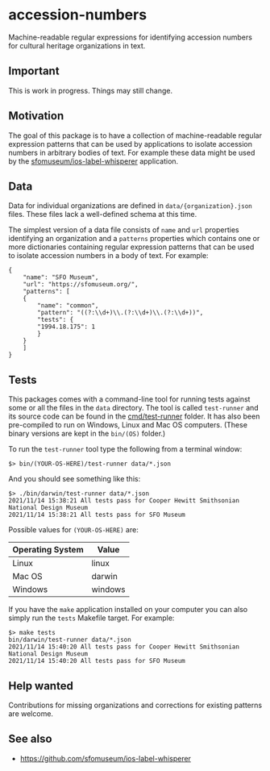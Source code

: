 # accession-numbers

Machine-readable regular expressions for identifying accession numbers for cultural heritage organizations in text.

## Important

This is work in progress. Things may still change.

## Motivation

The goal of this package is to have a collection of machine-readable regular expression patterns that can be used by applications to isolate accession numbers in arbitrary bodies of text. For example these data might be used by the [sfomuseum/ios-label-whisperer](https://github.com/sfomuseum/ios-label-whisperer) application.

## Data

Data for individual organizations are defined in `data/{organization}.json` files. These files lack a well-defined schema at this time.

The simplest version of a data file consists of `name` and `url` properties identifying an organization and a `patterns` properties which contains one or more dictionaries containing regular expression patterns that can be used to isolate accession numbers in a body of text. For example:

```
{
    "name": "SFO Museum",
    "url": "https://sfomuseum.org/",
    "patterns": [
	{
	    "name": "common",
	    "pattern": "((?:\\d+)\\.(?:\\d+)\\.(?:\\d+))",
	    "tests": {
		"1994.18.175": 1
	    }
	}
    ]
}
```

## Tests

This packages comes with a command-line tool for running tests against some or all the files in the `data` directory. The tool is called `test-runner` and its source code can be found in the [cmd/test-runner](cmd/test-runner) folder. It has also been pre-compiled to run on Windows, Linux and Mac OS computers. (These binary versions are kept in the `bin/(OS)` folder.)

To run the `test-runner` tool type the following from a terminal window:

```
$> bin/(YOUR-OS-HERE)/test-runner data/*.json
```

And you should see something like this:

```
$> ./bin/darwin/test-runner data/*.json
2021/11/14 15:38:21 All tests pass for Cooper Hewitt Smithsonian National Design Museum
2021/11/14 15:38:21 All tests pass for SFO Museum
```

Possible values for `(YOUR-OS-HERE)` are:

| Operating System | Value |
| --- | --- |
| Linux | linux |
| Mac OS | darwin |
| Windows | windows |

If you have the `make` application installed on your computer you can also simply run the `tests` Makefile target. For example:

```
$> make tests
bin/darwin/test-runner data/*.json
2021/11/14 15:40:20 All tests pass for Cooper Hewitt Smithsonian National Design Museum
2021/11/14 15:40:20 All tests pass for SFO Museum
```


## Help wanted

Contributions for missing organizations and corrections for existing patterns are welcome.

## See also

* https://github.com/sfomuseum/ios-label-whisperer